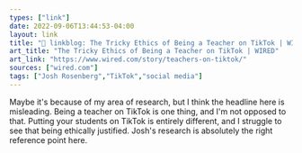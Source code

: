 ```yaml
---
types: ["link"]
date: 2022-09-06T13:44:53-04:00
layout: link
title: "🔗 linkblog: The Tricky Ethics of Being a Teacher on TikTok | WIRED'"
art_title: "The Tricky Ethics of Being a Teacher on TikTok | WIRED"
art_link: "https://www.wired.com/story/teachers-on-tiktok/"
sources: ["wired.com"]
tags: ["Josh Rosenberg","TikTok","social media"]
---
```

Maybe it's because of my area of research, but I think the headline here is misleading. Being a teacher on TikTok is one thing, and I'm not opposed to that. Putting your students on TikTok is entirely different, and I struggle to see that being ethically justified. Josh's research is absolutely the right reference point here.
 
